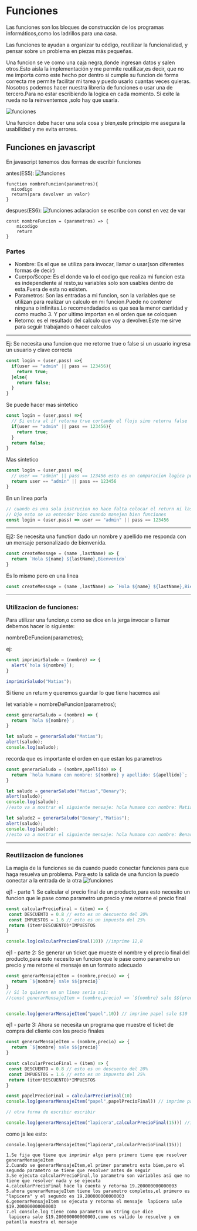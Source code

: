 # Funciones

Las funciones son los bloques de construcción de los programas informáticos,como los ladrillos para una casa.

Las funciones te ayudan a organizar tu código, reutilizar la funcionalidad, y pensar sobre un problema en piezas más pequeñas.

Una funcion se ve como una caja negra,donde ingresan datos y salen otros.Esto aisla la implementación y me permite reutilizar,es decir, que no me importa como este hecho por dentro si cumple su funcion de forma correcta me permite facilitar mi tarea y puedo usarlo cuantas veces quieras.
Nosotros podemos hacer nuestra libreria de funciones o usar una de tercero.Para no estar escribiendo la logica en cada momento. Si exite la rueda no la reinventemos ,solo hay que usarla.

![funciones](es1.png "Funcion Basica")

Una funcion debe hacer una sola cosa y bien,este principio me asegura la usabilidad y me evita errores.

## Funciones en javascript

En javascript tenemos dos formas de escribir funciones

antes(ES5):
![funciones](flecha-1.png "Funcion ES5")

    function nombreFuncion(parametros){
      micodigo
      return(para devolver un valor) 
    }


despues(ES6):
![funciones](flecha-2.png "Funcion ES6")
aclaracion se escribe con const en vez de var

    const nombreFuncion = (parametros) => {
        micodigo
        return
    }

### Partes

* Nombre: Es el que se utiliza para invocar, llamar o usar(son diferentes formas de decir)
* Cuerpo/Scope: Es el donde va lo el codigo que realiza mi funcion esta es independiente al resto,su variables solo son usables dentro de esta.Fuera de esta no existen. 
* Parametros: Son las entradas a mi funcion, son la variables que se utilizan para realizar un calculo en mi funcion.Puede no contener ninguna o infinitas.Lo recomendadados es que sea la menor cantidad y como mucho 3. Y por ultimo importan en el orden que se coloquen
* Retorno: es el resultado del calculo que voy a devolver.Este me sirve para seguir trabajando o hacer calculos

---

Ej: Se necesita una funcion que me retorne true o false si un usuario ingresa un usuario y clave correcta

```javascript
const login = (user,pass) =>{
  if(user == "admin" || pass == 123456){
    return true;
  }else{
    return false;
  }
}
```

Se puede hacer mas sintetico

```javascript
const login = (user,pass) =>{
  // Si entra al if retorna true cortando el flujo sino retorna false
  if(user == "admin" || pass == 123456){
    return true;
  }
  return false;
}
```

Mas sintetico

```javascript
const login = (user,pass) =>{
  // user == "admin" || pass == 123456 esto es un comparacion logica por lo que me va dar como resultado un booleano
  return user == "admin" || pass == 123456
}
```

En un linea porfa

```javascript
// cuando es una sola instrucion no hace falta colocar el return ni las llaves, ya que el return esta implicito.
// Ojo esto se va entender bien cuando manejen bien funciones
const login = (user,pass) => user == "admin" || pass == 123456
```

---
Ej2: Se necesita una function dado un nombre y apellido me responda con un mensaje personalizado de bienvenida.

```javascript
const createMessage = (name ,lastName) => {
  return `Hola ${name} ${lastName},Bienvenido`
}
```

Es lo mismo pero en una linea

```javascript
const createMessage = (name ,lastName) => `Hola ${name} ${lastName},Bienvenido`

```
---
### Utilizacion de funciones:
Para utilizar una funcion,o como se dice en la jerga invocar o llamar debemos hacer lo siguiente:

nombreDeFuncion(parametros);

ej:
```javascript
const imprimirSaludo = (nombre) => {
  alert(`hola ${nombre}`);
}

imprimirSaludo("Matias");
```

Si tiene un return y queremos guardar lo que tiene hacemos asi

let variable = nombreDeFuncion(parametros);

```javascript
const generarSaludo = (nombre) => {
  return `hola ${nombre}`;
}

let saludo = generarSaludo("Matias");
alert(saludo);
console.log(saludo);
```

recorda que es importante el orden en que estan los parametros

```javascript
const generarSaludo = (nombre,apellido) => {
  return `hola humano con nombre: ${nombre} y apellido: ${apellido}`;
}

let saludo = generarSaludo("Matias","Benary");
alert(saludo);
console.log(saludo);
//esto va a mostrar el siguiente mensaje: hola humano con nombre: Matias y apellido: Benary

let saludo2 = generarSaludo("Benary","Matias");
alert(saludo);
console.log(saludo);
//esto va a mostrar el siguiente mensaje: hola humano con nombre: Benary y apellido: Matias

```
---

### Reutilizacion de funciones

La magia de la funciones se da cuando puedo conectar funciones para que haga resuelva un problema. Para esto la salida de una funcion la puedo conectar a la entrada de la otra
![funciones](es2.png "Funcion Basica")

ej1 - parte 1: Se calcular el precio final de un producto,para esto necesito un funcion que le pase como parametro un precio y me retorne el precio final

```javascript
const calcularPrecioFinal = (item) => {
 const DESCUENTO = 0.8 // esto es un descuento del 20% 
 const IMPUESTOS = 1.6 // esto es un impuesto del 25%
 return (item*DESCUENTO)*IMPUESTOS
}

console.log(calcularPrecionFinal(10)) //imprime 12,8

```

ej1 - parte 2: Se generar un ticket que mueste el nombre y el precio final del producto,para esto necesito un funcion que le pase como parametro un precio y me retorne el mensaje en un formato adecuado

```javascript
const generarMensajeItem = (nombre,precio) => {
  return `${nombre} sale $${precio}`
}
// Si lo quieren en un linea seria asi:
//const generarMensajeItem = (nombre,precio) => `${nombre} sale $${precio}`


console.log(generarMensajeItem("papel",10)) // imprime papel sale $10
```

ej1 - parte 3: Ahora se necesita un programa que muestre el ticket de compra del cliente con los precio finales

```javascript
const generarMensajeItem = (nombre,precio) => {
  return `${nombre} sale $${precio}`
}

const calcularPrecioFinal = (item) => {
 const DESCUENTO = 0.8 // esto es un descuento del 20% 
 const IMPUESTOS = 1.6 // esto es un impuesto del 25%
 return (item*DESCUENTO)*IMPUESTOS
}

const papelPrecioFinal = calcularPrecioFinal(10)
console.log(generarMensajeItem("papel",papelPrecioFinal)) // imprime papel sale $12.8

// otra forma de escribir escribir

console.log(generarMensajeItem("lapicera",calcularPrecioFinal(15))) //imprime lapicera sale $19.200000000000003

```

como js lee esto:

    console.log(generarMensajeItem("lapicera",calcularPrecioFinal(15)))

    1.Se fija que tiene que imprimir algo pero primero tiene que resolver generarMensajeItem
    2.Cuando ve generarMensajeItem,el primer parametro esta bien,pero el segundo parametro se tiene que resolver antes de seguir
    3.Se ejecuta calcularPrecioFinal,lo parametro son variables asi que no tiene que resolver nada y se ejecuta
    4.calcularPrecioFinal hace la cuenta y retorna 19.200000000000003
    5.ahora generarMensajeItem tiene los parametro completos,el primero es "lapicera" y el segundo es 19.200000000000003
    6.generarMensajeItem se ejecuta y retorna el mensaje  lapicera sale $19.200000000000003
    7.el console.log tiene como parametro un string que dice
     lapicera sale $19.200000000000003,como es valido lo resuelve y en patanlla muestra el mensaje